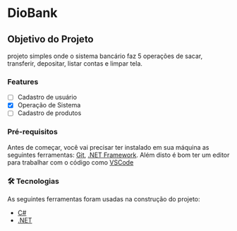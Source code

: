 # DioBank 

## Objetivo do Projeto
<p>projeto simples onde o sistema bancário faz 5 operações de sacar, transferir, depositar, listar contas e limpar tela.</p>

### Features

- [ ] Cadastro de usuário
- [x] Operação de Sistema
- [ ] Cadastro de produtos

### Pré-requisitos

Antes de começar, você vai precisar ter instalado em sua máquina as seguintes ferramentas:
[Git](https://git-scm.com), [.NET Framework](https://www.microsoft.com/pt-br/download/details.aspx?id=30653). 
Além disto é bom ter um editor para trabalhar com o código como [VSCode](https://code.visualstudio.com/)

### 🛠 Tecnologias

As seguintes ferramentas foram usadas na construção do projeto:

- [C#](https://docs.microsoft.com/pt-br/dotnet/csharp/)
- [.NET](https://docs.microsoft.com/pt-br/dotnet/)